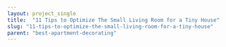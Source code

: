 ```yaml
---
layout: project_single
title:  "11 Tips to Optimize The Small Living Room for a Tiny House"
slug: "11-tips-to-optimize-the-small-living-room-for-a-tiny-house"
parent: "best-apartment-decorating"
---
```

 